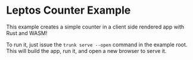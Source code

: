 # Leptos Counter Example

This example creates a simple counter in a client side rendered app with Rust and WASM!

To run it, just issue the `trunk serve --open` command in the example root. This will build the app, run it, and open a new browser to serve it.
